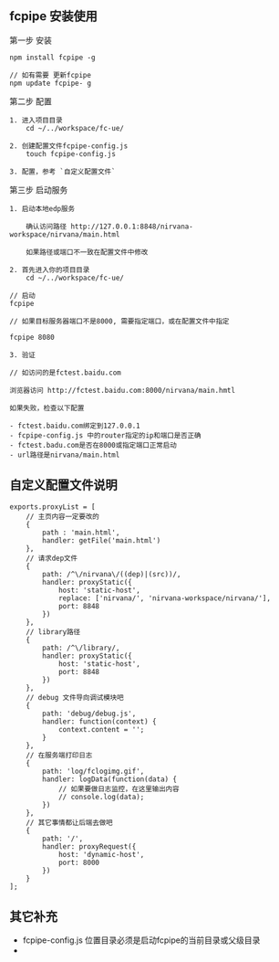 
## fcpipe 安装使用


    
第一步 安装

    npm install fcpipe -g
    
    // 如有需要 更新fcpipe
    npm update fcpipe- g

第二步 配置

    1. 进入项目目录
        cd ~/../workspace/fc-ue/
        
    2. 创建配置文件fcpipe-config.js
        touch fcpipe-config.js
        
    3. 配置，参考 `自定义配置文件`

第三步 启动服务

    1. 启动本地edp服务
    
        确认访问路径 http://127.0.0.1:8848/nirvana-workspace/nirvana/main.html
          
        如果路径或端口不一致在配置文件中修改
    
    2. 首先进入你的项目目录
        cd ~/../workspace/fc-ue/
    
    // 启动
    fcpipe
    
    // 如果目标服务器端口不是8000, 需要指定端口，或在配置文件中指定
    
    fcpipe 8080
    
    3. 验证
    
    // 如访问的是fctest.baidu.com
    
    浏览器访问 http://fctest.baidu.com:8000/nirvana/main.hmtl
    
    如果失败，检查以下配置
    
    - fctest.baidu.com绑定到127.0.0.1
    - fcpipe-config.js 中的router指定的ip和端口是否正确
    - fctest.badu.com是否在8000或指定端口正常启动
    - url路径是nirvana/main.html
    

## 自定义配置文件说明


    exports.proxyList = [
        // 主页内容一定要改的
        {
            path : 'main.html',
            handler: getFile('main.html')
        },
        // 请求dep文件
        {
            path: /^\/nirvana\/((dep)|(src))/,
            handler: proxyStatic({
                host: 'static-host',
                replace: ['nirvana/', 'nirvana-workspace/nirvana/'],
                port: 8848
            })
        },
        // library路径
        {
            path: /^\/library/,
            handler: proxyStatic({
                host: 'static-host',
                port: 8848
            })
        },
        // debug 文件导向调试模块吧
        {
            path: 'debug/debug.js',
            handler: function(context) {
                context.content = '';
            }
        },
        // 在服务端打印日志
        {
            path: 'log/fclogimg.gif',
            handler: logData(function(data) {
                // 如果要做日志监控，在这里输出内容
                // console.log(data);
            })
        },
        // 其它事情都让后端去做吧
        {
            path: '/',
            handler: proxyRequest({
                host: 'dynamic-host',
                port: 8000
            })
        }
    ];

## 其它补充

- fcpipe-config.js 位置目录必须是启动fcpipe的当前目录或父级目录
- 